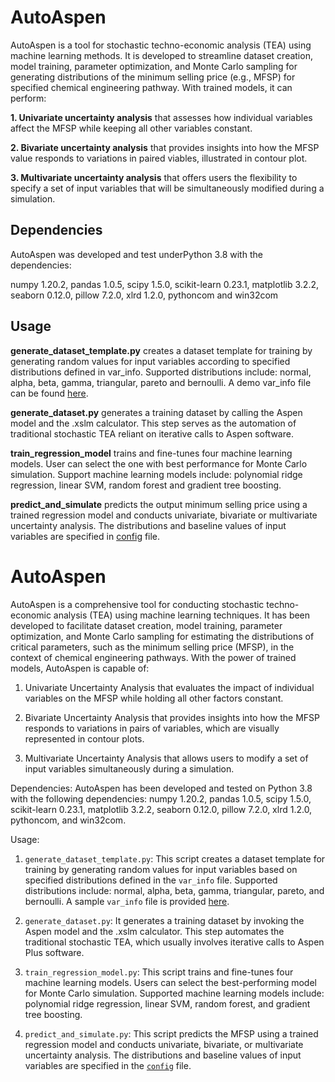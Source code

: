 # AutoAspen
AutoAspen is a tool for stochastic techno-economic analysis (TEA) using machine learning methods. It is developed to streamline dataset creation, model training, parameter optimization, and Monte Carlo sampling for generating distributions of the minimum selling price (e.g., MFSP) for specified chemical engineering pathway. With trained models, it can perform:
    
__1. Univariate uncertainty analysis__ that assesses how individual variables affect the MFSP while keeping all other variables constant.
    
__2. Bivariate uncertainty analysis__ that provides insights into how the MFSP value responds to variations in paired viables, illustrated in contour plot.

__3. Multivariate uncertainty analysis__ that offers users the flexibility to specify a set of input variables that will be simultaneously modified during a simulation.
## Dependencies
AutoAspen was developed and test underPython 3.8 with the dependencies:

numpy 1.20.2, pandas 1.0.5, scipy 1.5.0, scikit-learn 0.23.1, matplotlib 3.2.2, seaborn 0.12.0, pillow 7.2.0, xlrd 1.2.0, pythoncom and win32com
## Usage
__generate_dataset_template.py__ creates a dataset template for training by generating random values for input variables according to specified distributions defined in var_info. Supported distributions include: normal, alpha, beta, gamma, triangular, pareto and bernoulli.
A demo var_info file can be found [here](https://github.com/Chaowu88/autoaspen/blob/main/ATJ_pathway/var_info.xlsx).

__generate_dataset.py__ generates a training dataset by calling the Aspen model and the .xslm calculator. This step serves as the automation of traditional stochastic TEA reliant on iterative calls to Aspen software.

__train_regression_model__ trains and fine-tunes four machine learning models. User can select the one with best performance for Monte Carlo simulation. Support machine learning models include: polynomial ridge regression, linear SVM, random forest and gradient tree boosting.

__predict_and_simulate__ predicts the output minimum selling price using a trained regression model and conducts univariate, bivariate or multivariate uncertainty analysis. The distributions and baseline values of input variables are specified in [config](https://github.com/Chaowu88/autoaspen/blob/main/ATJ_pathway/config.xlsx) file.

# AutoAspen
AutoAspen is a comprehensive tool for conducting stochastic techno-economic analysis (TEA) using machine learning techniques. It has been developed to facilitate dataset creation, model training, parameter optimization, and Monte Carlo sampling for estimating the distributions of critical parameters, such as the minimum selling price (MFSP), in the context of chemical engineering pathways. With the power of trained models, AutoAspen is capable of:

1. Univariate Uncertainty Analysis that evaluates the impact of individual variables on the MFSP while holding all other factors constant.

2. Bivariate Uncertainty Analysis that provides insights into how the MFSP responds to variations in pairs of variables, which are visually represented in contour plots.

3. Multivariate Uncertainty Analysis that allows users to modify a set of input variables simultaneously during a simulation.

Dependencies:
AutoAspen has been developed and tested on Python 3.8 with the following dependencies: numpy 1.20.2, pandas 1.0.5, scipy 1.5.0, scikit-learn 0.23.1, matplotlib 3.2.2, seaborn 0.12.0, pillow 7.2.0, xlrd 1.2.0, pythoncom, and win32com.

Usage:
1. `generate_dataset_template.py`: This script creates a dataset template for training by generating random values for input variables based on specified distributions defined in the `var_info` file. Supported distributions include: normal, alpha, beta, gamma, triangular, pareto, and bernoulli. A sample `var_info` file is provided [here](https://github.com/Chaowu88/autoaspen/blob/main/ATJ_pathway/var_info.xlsx).

2. `generate_dataset.py`: It generates a training dataset by invoking the Aspen model and the .xslm calculator. This step automates the traditional stochastic TEA, which usually involves iterative calls to Aspen Plus software.

3. `train_regression_model.py`: This script trains and fine-tunes four machine learning models. Users can select the best-performing model for Monte Carlo simulation. Supported machine learning models include: polynomial ridge regression, linear SVM, random forest, and gradient tree boosting.

4. `predict_and_simulate.py`: This script predicts the MFSP using a trained regression model and conducts univariate, bivariate, or multivariate uncertainty analysis. The distributions and baseline values of input variables are specified in the [`config`](https://github.com/Chaowu88/autoaspen/blob/main/ATJ_pathway/config.xlsx) file.

